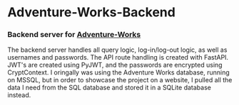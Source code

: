 # Adventure-Works-Backend
### Backend server for [Adventure-Works](https://github.com/hikemalliday/Adventure-Works)

The backend server handles all query logic, log-in/log-out logic, as well as usernames and passwords. The API route handling is created with FastAPI. JWT's are created using PyJWT, and the passwords are encrypted using CryptContext. I oringally was using the Adventure Works database, running on MSSQL, but in order to showcase the project on a website, I pulled all the data I need from the SQL database and stored it in a SQLite database instead.
